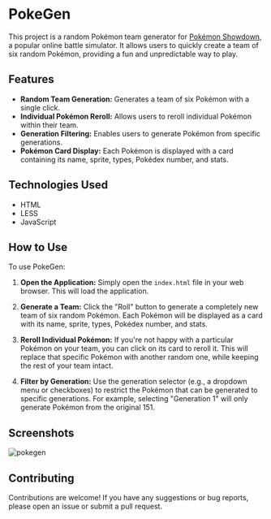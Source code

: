 # PokeGen

This project is a random Pokémon team generator for [Pokémon Showdown](https://pokemonshowdown.com/), a popular online battle simulator. It allows users to quickly create a team of six random Pokémon, providing a fun and unpredictable way to play.

## Features

*   **Random Team Generation:** Generates a team of six Pokémon with a single click.
*   **Individual Pokémon Reroll:** Allows users to reroll individual Pokémon within their team.
*   **Generation Filtering:** Enables users to generate Pokémon from specific generations.
*   **Pokémon Card Display:** Each Pokémon is displayed with a card containing its name, sprite, types, Pokédex number, and stats.

## Technologies Used

*   HTML
*   LESS
*   JavaScript

## How to Use

To use PokeGen:

1.  **Open the Application:** Simply open the `index.html` file in your web browser. This will load the application.

2.  **Generate a Team:** Click the "Roll" button to generate a completely new team of six random Pokémon. Each Pokémon will be displayed as a card with its name, sprite, types, Pokédex number, and stats.

3.  **Reroll Individual Pokémon:** If you're not happy with a particular Pokémon on your team, you can click on its card to reroll it. This will replace that specific Pokémon with another random one, while keeping the rest of your team intact.

4.  **Filter by Generation:** Use the generation selector (e.g., a dropdown menu or checkboxes) to restrict the Pokémon that can be generated to specific generations. For example, selecting "Generation 1" will only generate Pokémon from the original 151.

## Screenshots

![pokegen](https://github.com/user-attachments/assets/56d33365-18b1-4bee-8cc8-f317ef10e3a3)

## Contributing

Contributions are welcome! If you have any suggestions or bug reports, please open an issue or submit a pull request.